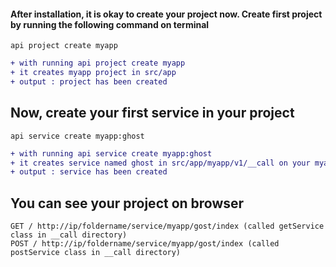 #### After installation, it is okay to create your project now. Create first project by running the following command on terminal

```
api project create myapp

```

```diff
+ with running api project create myapp
+ it creates myapp project in src/app
+ output : project has been created
```

## Now, create your first service in your project

```
api service create myapp:ghost

```

```diff
+ with running api service create myapp:ghost
+ it creates service named ghost in src/app/myapp/v1/__call on your myapp project
+ output : service has been created
```

## You can see your project on browser

```
GET / http://ip/foldername/service/myapp/gost/index (called getService class in __call directory)
POST / http://ip/foldername/service/myapp/gost/index (called postService class in __call directory)

```
